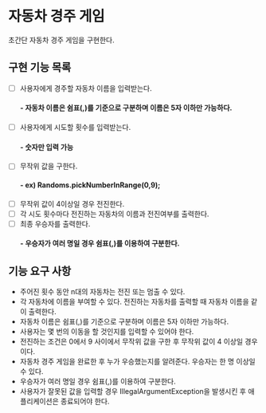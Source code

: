 # 자동차 경주 게임

초간단 자동차 경주 게임을 구현한다.

## 구현 기능 목록

- [ ] 사용자에게 경주할 자동차 이름을 입력받는다.
  #### - 자동차 이름은 쉼표(,)를 기준으로 구분하며 이름은 5자 이하만 가능하다.
- [ ] 사용자에게 시도할 횟수를 입력받는다.
  #### - 숫자만 입력 가능
- [ ] 무작위 값을 구한다.
  #### - ex) Randoms.pickNumberInRange(0,9);
- [ ] 무작위 값이 4이상일 경우 전진한다.
- [ ] 각 시도 횟수마다 전진하는 자동차의 이름과 전진여부를 출력한다.
- [ ] 최종 우승자를 출력한다.
  #### - 우승자가 여러 명일 경우 쉼표(,)를 이용하여 구분한다.

## 기능 요구 사항

- 주어진 횟수 동안 n대의 자동차는 전진 또는 멈출 수 있다.
- 각 자동차에 이름을 부여할 수 있다. 전진하는 자동차를 출력할 때 자동차 이름을 같이 출력한다.
- 자동차 이름은 쉼표(,)를 기준으로 구분하며 이름은 5자 이하만 가능하다.
- 사용자는 몇 번의 이동을 할 것인지를 입력할 수 있어야 한다.
- 전진하는 조건은 0에서 9 사이에서 무작위 값을 구한 후 무작위 값이 4 이상일 경우이다.
- 자동차 경주 게임을 완료한 후 누가 우승했는지를 알려준다. 우승자는 한 명 이상일 수 있다.
- 우승자가 여러 명일 경우 쉼표(,)를 이용하여 구분한다.
- 사용자가 잘못된 값을 입력할 경우 IllegalArgumentException을 발생시킨 후 애플리케이션은 종료되어야 한다.